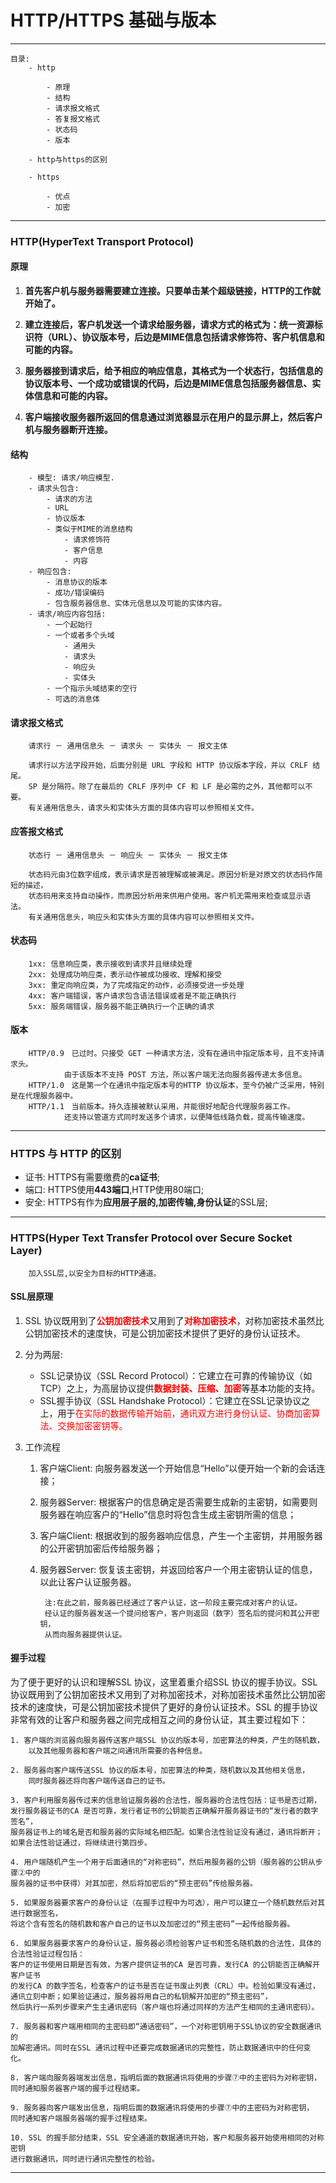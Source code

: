 # HTTP/HTTPS 基础与版本 #

---

	目录:
		- http

			- 原理
			- 结构
			- 请求报文格式
			- 答复报文格式
			- 状态码
			- 版本

		- http与https的区别

		- https

			- 优点
			- 加密
			


---
### HTTP(HyperText Transport Protocol) ###

#### 原理 ####


1. **首先客户机与服务器需要建立连接。只要单击某个超级链接，HTTP的工作就开始了。**

2. **建立连接后，客户机发送一个请求给服务器，请求方式的格式为：统一资源标识符（URL）、协议版本号，后边是MIME信息包括请求修饰符、客户机信息和可能的内容。**

3. **服务器接到请求后，给予相应的响应信息，其格式为一个状态行，包括信息的协议版本号、一个成功或错误的代码，后边是MIME信息包括服务器信息、实体信息和可能的内容。**

4. **客户端接收服务器所返回的信息通过浏览器显示在用户的显示屏上，然后客户机与服务器断开连接。**


#### 结构 ####


		- 模型: 请求/响应模型.
		- 请求头包含:
			- 请求的方法
			- URL
			- 协议版本
			- 类似于MIME的消息结构
				- 请求修饰符
				- 客户信息
				- 内容
		- 响应包含:
			- 消息协议的版本
			- 成功/错误编码
			- 包含服务器信息、实体元信息以及可能的实体内容。
		- 请求/响应内容包括:
			- 一个起始行
			- 一个或者多个头域
				- 通用头
				- 请求头
				- 响应头
				- 实体头
			- 一个指示头域结束的空行
			- 可选的消息体

#### 请求报文格式 ####

		请求行 － 通用信息头 － 请求头 － 实体头 － 报文主体

		请求行以方法字段开始，后面分别是 URL 字段和 HTTP 协议版本字段，并以 CRLF 结尾。
		SP 是分隔符。除了在最后的 CRLF 序列中 CF 和 LF 是必需的之外，其他都可以不要。
		有关通用信息头，请求头和实体头方面的具体内容可以参照相关文件。
#### 应答报文格式 ####

		状态行 － 通用信息头 － 响应头 － 实体头 － 报文主体

		状态码元由3位数字组成，表示请求是否被理解或被满足。原因分析是对原文的状态码作简短的描述，
		状态码用来支持自动操作，而原因分析用来供用户使用。客户机无需用来检查或显示语法。
		有关通用信息头，响应头和实体头方面的具体内容可以参照相关文件。


#### 状态码 ####

		1xx: 信息响应类，表示接收到请求并且继续处理
		2xx: 处理成功响应类，表示动作被成功接收、理解和接受
		3xx: 重定向响应类，为了完成指定的动作，必须接受进一步处理
		4xx: 客户端错误，客户请求包含语法错误或者是不能正确执行
		5xx: 服务端错误，服务器不能正确执行一个正确的请求


#### 版本 ####

		HTTP/0.9　已过时。只接受 GET 一种请求方法，没有在通讯中指定版本号，且不支持请求头。
				由于该版本不支持 POST 方法，所以客户端无法向服务器传递太多信息。
		HTTP/1.0　这是第一个在通讯中指定版本号的HTTP 协议版本，至今仍被广泛采用，特别是在代理服务器中。
		HTTP/1.1　当前版本。持久连接被默认采用，并能很好地配合代理服务器工作。
				还支持以管道方式同时发送多个请求，以便降低线路负载，提高传输速度。

---

### HTTPS 与 HTTP 的区别 ###

- 证书: HTTPS有需要缴费的**ca证书**;
- 端口: HTTPS使用**443端口**,HTTP使用80端口;
- 安全: HTTPS有作为**应用层子层的,加密传输,身份认证**的SSL层;


---
### HTTPS(Hyper Text Transfer Protocol over Secure Socket Layer) ###

		加入SSL层,以安全为目标的HTTP通道。


#### SSL层原理 ####


1. SSL 协议既用到了<font color = "red">**公钥加密技术**</font>又用到了<font color = "red">**对称加密技术**</font>，对称加密技术虽然比公钥加密技术的速度快，可是公钥加密技术提供了更好的身份认证技术。

2. 分为两层:

	- SSL记录协议（SSL Record Protocol）：它建立在可靠的传输协议（如TCP）之上，为高层协议提供<font color = "red">**数据封装、压缩、加密**</font>等基本功能的支持。
	- SSL握手协议（SSL Handshake Protocol）：它建立在SSL记录协议之上，用于<font color = "red">在实际的数据传输开始前，通讯双方进行身份认证、协商加密算法、交换加密密钥等。</font>

3. 工作流程

	1. 客户端Client: 向服务器发送一个开始信息“Hello”以便开始一个新的会话连接；
	2. 服务器Server: 根据客户的信息确定是否需要生成新的主密钥，如需要则服务器在响应客户的“Hello”信息时将包含生成主密钥所需的信息；
	3. 客户端Client: 根据收到的服务器响应信息，产生一个主密钥，并用服务器的公开密钥加密后传给服务器；
	4. 服务器Server: 恢复该主密钥，并返回给客户一个用主密钥认证的信息，以此让客户认证服务器。
		

		
			注:在此之前，服务器已经通过了客户认证，这一阶段主要完成对客户的认证。
			经认证的服务器发送一个提问给客户，客户则返回（数字）签名后的提问和其公开密钥，
			从而向服务器提供认证。

#### 握手过程 ####

为了便于更好的认识和理解SSL 协议，这里着重介绍SSL 协议的握手协议。SSL 协议既用到了公钥加密技术又用到了对称加密技术，对称加密技术虽然比公钥加密技术的速度快，可是公钥加密技术提供了更好的身份认证技术。SSL 的握手协议非常有效的让客户和服务器之间完成相互之间的身份认证，其主要过程如下：

	1. 客户端的浏览器向服务器传送客户端SSL 协议的版本号，加密算法的种类，产生的随机数，
		以及其他服务器和客户端之间通讯所需要的各种信息。

	2. 服务器向客户端传送SSL 协议的版本号，加密算法的种类，随机数以及其他相关信息，
		同时服务器还将向客户端传送自己的证书。

	3. 客户利用服务器传过来的信息验证服务器的合法性，服务器的合法性包括：证书是否过期，
	发行服务器证书的CA 是否可靠，发行者证书的公钥能否正确解开服务器证书的“发行者的数字签名”，
	服务器证书上的域名是否和服务器的实际域名相匹配。如果合法性验证没有通过，通讯将断开；
	如果合法性验证通过，将继续进行第四步。

	4. 用户端随机产生一个用于后面通讯的“对称密码”，然后用服务器的公钥（服务器的公钥从步骤②中的
	服务器的证书中获得）对其加密，然后将加密后的“预主密码”传给服务器。

	5. 如果服务器要求客户的身份认证（在握手过程中为可选），用户可以建立一个随机数然后对其进行数据签名，
	将这个含有签名的随机数和客户自己的证书以及加密过的“预主密码”一起传给服务器。

	6. 如果服务器要求客户的身份认证，服务器必须检验客户证书和签名随机数的合法性，具体的合法性验证过程包括：
	客户的证书使用日期是否有效，为客户提供证书的CA 是否可靠，发行CA 的公钥能否正确解开客户证书
	的发行CA 的数字签名，检查客户的证书是否在证书废止列表（CRL）中。检验如果没有通过，
	通讯立刻中断；如果验证通过，服务器将用自己的私钥解开加密的“预主密码”，
	然后执行一系列步骤来产生主通讯密码（客户端也将通过同样的方法产生相同的主通讯密码）。

	7. 服务器和客户端用相同的主密码即“通话密码”，一个对称密钥用于SSL协议的安全数据通讯的
	加解密通讯。同时在SSL 通讯过程中还要完成数据通讯的完整性，防止数据通讯中的任何变化。

	8. 客户端向服务器端发出信息，指明后面的数据通讯将使用的步骤⑦中的主密码为对称密钥，
	同时通知服务器客户端的握手过程结束。

	9. 服务器向客户端发出信息，指明后面的数据通讯将使用的步骤⑦中的主密码为对称密钥，
	同时通知客户端服务器端的握手过程结束。

	10. SSL 的握手部分结束，SSL 安全通道的数据通讯开始，客户和服务器开始使用相同的对称密钥
	进行数据通讯，同时进行通讯完整性的检验。


---
